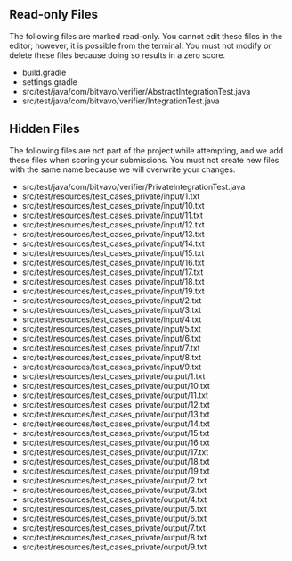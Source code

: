 ## Read-only Files
The following files are marked read-only. You cannot edit these files
in the editor; however, it is possible from the terminal. You must not
modify or delete these files because doing so results in a zero score.

* build.gradle
* settings.gradle
* src/test/java/com/bitvavo/verifier/AbstractIntegrationTest.java
* src/test/java/com/bitvavo/verifier/IntegrationTest.java

## Hidden Files
The following files are not part of the project while attempting, and
we add these files when scoring your submissions. You must not create
new files with the same name because we will overwrite your changes.

* src/test/java/com/bitvavo/verifier/PrivateIntegrationTest.java
* src/test/resources/test_cases_private/input/1.txt
* src/test/resources/test_cases_private/input/10.txt
* src/test/resources/test_cases_private/input/11.txt
* src/test/resources/test_cases_private/input/12.txt
* src/test/resources/test_cases_private/input/13.txt
* src/test/resources/test_cases_private/input/14.txt
* src/test/resources/test_cases_private/input/15.txt
* src/test/resources/test_cases_private/input/16.txt
* src/test/resources/test_cases_private/input/17.txt
* src/test/resources/test_cases_private/input/18.txt
* src/test/resources/test_cases_private/input/19.txt
* src/test/resources/test_cases_private/input/2.txt
* src/test/resources/test_cases_private/input/3.txt
* src/test/resources/test_cases_private/input/4.txt
* src/test/resources/test_cases_private/input/5.txt
* src/test/resources/test_cases_private/input/6.txt
* src/test/resources/test_cases_private/input/7.txt
* src/test/resources/test_cases_private/input/8.txt
* src/test/resources/test_cases_private/input/9.txt
* src/test/resources/test_cases_private/output/1.txt
* src/test/resources/test_cases_private/output/10.txt
* src/test/resources/test_cases_private/output/11.txt
* src/test/resources/test_cases_private/output/12.txt
* src/test/resources/test_cases_private/output/13.txt
* src/test/resources/test_cases_private/output/14.txt
* src/test/resources/test_cases_private/output/15.txt
* src/test/resources/test_cases_private/output/16.txt
* src/test/resources/test_cases_private/output/17.txt
* src/test/resources/test_cases_private/output/18.txt
* src/test/resources/test_cases_private/output/19.txt
* src/test/resources/test_cases_private/output/2.txt
* src/test/resources/test_cases_private/output/3.txt
* src/test/resources/test_cases_private/output/4.txt
* src/test/resources/test_cases_private/output/5.txt
* src/test/resources/test_cases_private/output/6.txt
* src/test/resources/test_cases_private/output/7.txt
* src/test/resources/test_cases_private/output/8.txt
* src/test/resources/test_cases_private/output/9.txt